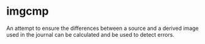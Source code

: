 # imgcmp

An attempt to ensure the differences between a source and a derived image used in the journal can be calculated and be
used to detect errors.

